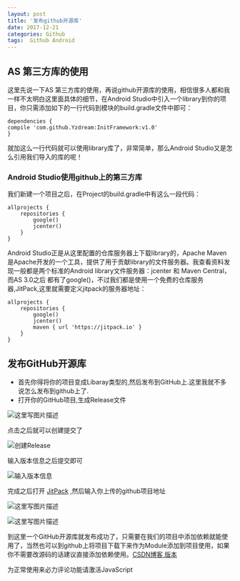 ```yaml
---
layout: post
title: '发布github开源库'
date: 2017-12-21
categories: Github
tags:  Github Android
---
```


## AS 第三方库的使用 
这里先说一下AS 第三方库的使用，再说github开源库的使用，相信很多人都和我一样不太明白这里面具体的细节，在Android Studio中引入一个library到你的项目，你只需添加如下的一行代码到模块的build.gradle文件中即可：

	dependencies {
	compile 'com.github.Yzdream:InitFramework:v1.0'
	}

就加这么一行代码就可以使用library库了，非常简单，那么Android Studio又是怎么引用我们导入的库的呢！
### Android Studio使用github上的第三方库
我们新建一个项目之后，在Project的build.gradle中有这么一段代码：

	allprojects {
	    repositories {
	        google()
	        jcenter()
	    }
	}
	
Android Studio正是从这里配置的仓库服务器上下载library的，Apache Maven是Apache开发的一个工具，提供了用于贡献library的文件服务器。我查看资料发现一般都是两个标准的Android library文件服务器：jcenter 和 Maven Central，而AS 3.0之后 都有了google()，不过我们都是使用一个免费的仓库服务器,JitPack,这里就需要定义jitpack的服务器地址：

```
allprojects {
    repositories {
        google()
        jcenter()
        maven { url 'https://jitpack.io' }
    }
}
```

## 发布GitHub开源库

 - 首先你得将你的项目变成Libaray类型的,然后发布到GitHub上.这里我就不多说怎么发布到github上了.
 - 打开你的GitHub项目,生成Release文件
 
 ![这里写图片描述](http://img.blog.csdn.net/20171221144523551?watermark/2/text/aHR0cDovL2Jsb2cuY3Nkbi5uZXQvcXFfMzI5Mzg0ODM=/font/5a6L5L2T/fontsize/400/fill/I0JBQkFCMA==/dissolve/70/gravity/SouthEast)
 
点击之后就可以创建提交了

![创建Release](http://img.blog.csdn.net/20171221144722282?watermark/2/text/aHR0cDovL2Jsb2cuY3Nkbi5uZXQvcXFfMzI5Mzg0ODM=/font/5a6L5L2T/fontsize/400/fill/I0JBQkFCMA==/dissolve/70/gravity/SouthEast)

输入版本信息之后提交即可

![输入版本信息](http://img.blog.csdn.net/20171221144846468?watermark/2/text/aHR0cDovL2Jsb2cuY3Nkbi5uZXQvcXFfMzI5Mzg0ODM=/font/5a6L5L2T/fontsize/400/fill/I0JBQkFCMA==/dissolve/70/gravity/SouthEast)


完成之后打开 [JitPack](https://jitpack.io/) ,然后输入你上传的github项目地址

![这里写图片描述](http://img.blog.csdn.net/20171221145311363?watermark/2/text/aHR0cDovL2Jsb2cuY3Nkbi5uZXQvcXFfMzI5Mzg0ODM=/font/5a6L5L2T/fontsize/400/fill/I0JBQkFCMA==/dissolve/70/gravity/SouthEast)

![这里写图片描述](http://img.blog.csdn.net/20171221145419747?watermark/2/text/aHR0cDovL2Jsb2cuY3Nkbi5uZXQvcXFfMzI5Mzg0ODM=/font/5a6L5L2T/fontsize/400/fill/I0JBQkFCMA==/dissolve/70/gravity/SouthEast)

到这里一个GitHub开源库就发布成功了，只需要在我们的项目中添加依赖就能使用了，当然也可以到github上将项目下载下来作为Module添加到项目使用，如果你不需要改源码的话建议直接添加依赖使用。[CSDN博客 版本](http://blog.csdn.net/qq_32938483/article/details/78863862)


<!-- 来必力City版安装代码 -->
<div id="lv-container" data-id="city" data-uid="MTAyMC8zMjU2Ny85MTI4">
	<script type="text/javascript">
   (function(d, s) {
   var j, e = d.getElementsByTagName(s)[0];

   if (typeof LivereTower === 'function') { return; }

   j = d.createElement(s);
   j.src = 'https://cdn-city.livere.com/js/embed.dist.js';
   j.async = true;

   e.parentNode.insertBefore(j, e);
   })(document, 'script');
	</script>
<noscript> 为正常使用来必力评论功能请激活JavaScript</noscript>
</div>
<!-- City版安装代码已完成 -->

